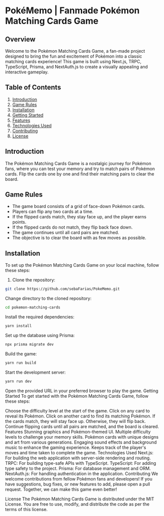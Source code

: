 # PokéMemo | Fanmade Pokémon Matching Cards Game

## Overview

Welcome to the Pokémon Matching Cards Game, a fan-made project designed to bring the fun and excitement of Pokémon into a classic matching cards experience! This game is built using Next.js, TRPC, TypeScript, Prisma, and NextAuth.js to create a visually appealing and interactive gameplay.

## Table of Contents

1. [Introduction](#introduction)
2. [Game Rules](#game-rules)
3. [Installation](#installation)
4. [Getting Started](#getting-started)
5. [Features](#features)
6. [Technologies Used](#technologies-used)
7. [Contributing](#contributing)
8. [License](#license)

## Introduction

The Pokémon Matching Cards Game is a nostalgic journey for Pokémon fans, where you can test your memory and try to match pairs of Pokémon cards. Flip the cards one by one and find their matching pairs to clear the board.

## Game Rules

- The game board consists of a grid of face-down Pokémon cards.
- Players can flip any two cards at a time.
- If the flipped cards match, they stay face up, and the player earns points.
- If the flipped cards do not match, they flip back face down.
- The game continues until all card pairs are matched.
- The objective is to clear the board with as few moves as possible.

## Installation

To set up the Pokémon Matching Cards Game on your local machine, follow these steps:

1. Clone the repository:

```bash
git clone https://github.com/sebaFarias/PokeMemo.git
```
Change directory to the cloned repository:
```bash
cd pokemon-matching-cards
```
Install the required dependencies:
```bash
yarn install
```
Set up the database using Prisma:
```bash
npx prisma migrate dev
```
Build the game:
```bash
yarn run build
```
Start the development server:
```bash
yarn run dev
```
Open the provided URL in your preferred browser to play the game.
Getting Started
To get started with the Pokémon Matching Cards Game, follow these steps:

Choose the difficulty level at the start of the game.
Click on any card to reveal its Pokémon.
Click on another card to find its matching Pokémon.
If the cards match, they will stay face up. Otherwise, they will flip back.
Continue flipping cards until all pairs are matched, and the board is cleared.
Features
Stunning graphics and Pokémon-themed UI.
Multiple difficulty levels to challenge your memory skills.
Pokémon cards with unique designs and art from various generations.
Engaging sound effects and background music to enhance the gaming experience.
Keeps track of the player's moves and time taken to complete the game.
Technologies Used
Next.js: For building the web application with server-side rendering and routing.
TRPC: For building type-safe APIs with TypeScript.
TypeScript: For adding type safety to the project.
Prisma: For database management and ORM.
NextAuth.js: For handling authentication in the application.
Contributing
We welcome contributions from fellow Pokémon fans and developers! If you have suggestions, bug fixes, or new features to add, please open a pull request. Together, we can make this game even better!

License
The Pokémon Matching Cards Game is distributed under the MIT License. You are free to use, modify, and distribute the code as per the terms of this license.